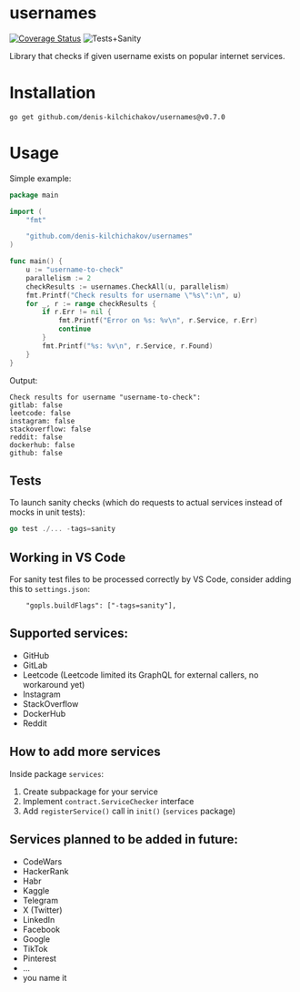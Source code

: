 # usernames

[![Coverage Status](https://coveralls.io/repos/github/denis-kilchichakov/usernames/badge.svg?branch=main)](https://coveralls.io/github/denis-kilchichakov/usernames?branch=main)
![Tests+Sanity](https://github.com/denis-kilchichakov/usernames/actions/workflows/goveralls.yml/badge.svg)

Library that checks if given username exists on popular internet services.

# Installation
```
go get github.com/denis-kilchichakov/usernames@v0.7.0
```

# Usage
Simple example:
```go
package main

import (
	"fmt"

	"github.com/denis-kilchichakov/usernames"
)

func main() {
	u := "username-to-check"
	parallelism := 2
	checkResults := usernames.CheckAll(u, parallelism)
	fmt.Printf("Check results for username \"%s\":\n", u)
	for _, r := range checkResults {
		if r.Err != nil {
			fmt.Printf("Error on %s: %v\n", r.Service, r.Err)
			continue
		}
		fmt.Printf("%s: %v\n", r.Service, r.Found)
	}
}
```
Output:
```
Check results for username "username-to-check":
gitlab: false
leetcode: false
instagram: false
stackoverflow: false
reddit: false
dockerhub: false
github: false
```

## Tests

To launch sanity checks (which do requests to actual services instead of mocks in unit tests):
```go
go test ./... -tags=sanity
```

## Working in VS Code

For sanity test files to be processed correctly by VS Code, consider adding this to `settings.json`:
```
    "gopls.buildFlags": ["-tags=sanity"],
```

## Supported services:
* GitHub
* GitLab
* Leetcode (Leetcode limited its GraphQL for external callers, no workaround yet)
* Instagram
* StackOverflow
* DockerHub
* Reddit

## How to add more services
Inside package `services`:
1. Create subpackage for your service
1. Implement `contract.ServiceChecker` interface
1. Add `registerService()` call in `init()` (`services` package)

## Services planned to be added in future:
* CodeWars
* HackerRank
* Habr
* Kaggle
* Telegram
* X (Twitter)
* LinkedIn
* Facebook
* Google
* TikTok
* Pinterest
* ...
* you name it
